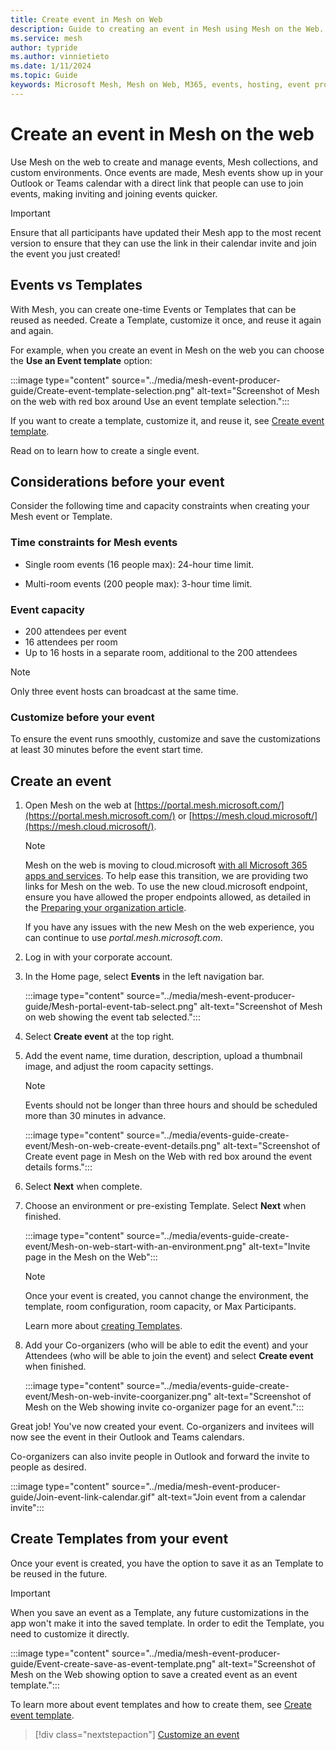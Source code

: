 ```yaml
---
title: Create event in Mesh on Web
description: Guide to creating an event in Mesh using Mesh on the Web.
ms.service: mesh
author: typride
ms.author: vinnietieto
ms.date: 1/11/2024
ms.topic: Guide
keywords: Microsoft Mesh, Mesh on Web, M365, events, hosting, event producer, event organizer
---
```


# Create an event in Mesh on the web

Use Mesh on the web to create and manage events, Mesh collections, and custom environments. Once events are made, Mesh events show up in your Outlook or Teams calendar with a direct link that people can use to join events, making inviting and joining events quicker.

> [!IMPORTANT]
> Ensure that all participants have updated their Mesh app to the most recent version to ensure that they can use the link in their calendar invite and join the event you just created!

## Events vs Templates

With Mesh, you can create one-time Events or Templates that can be reused as needed. Create a Template, customize it once, and reuse it again and again.

For example, when you create an event in Mesh on the web you can choose the **Use an Event template** option:

:::image type="content" source="../media/mesh-event-producer-guide/Create-event-template-selection.png" alt-text="Screenshot of Mesh on the web with red box around Use an event template selection.":::

If you want to create a template, customize it, and reuse it, see [Create event template](create-template.md).

Read on to learn how to create a single event.

## Considerations before your event

Consider the following time and capacity constraints when creating your Mesh event or Template.

### Time constraints for Mesh events

- Single room events (16 people max): 24-hour time limit.

- Multi-room events (200 people max): 3-hour time limit.

### Event capacity

- 200 attendees per event
- 16 attendees per room
- Up to 16 hosts in a separate room, additional to the 200 attendees

> [!NOTE]
> Only three event hosts can broadcast at the same time.

### Customize **before** your event

To ensure the event runs smoothly, customize and save the customizations at least 30 minutes before the event start time.

## Create an event

1. Open Mesh on the web at [https://portal.mesh.microsoft.com/](https://portal.mesh.microsoft.com/) or [https://mesh.cloud.microsoft/](https://mesh.cloud.microsoft/).

    > [!NOTE]
    > Mesh on the web is moving to cloud.microsoft [with all Microsoft 365 apps and services](https://techcommunity.microsoft.com/t5/microsoft-365-blog/introducing-cloud-microsoft-a-unified-domain-for-microsoft-365/ba-p/3804961). To help ease this transition, we are providing two links for Mesh on the web. To use the new cloud.microsoft endpoint, ensure you have allowed the proper endpoints allowed, as detailed in the [Preparing your organization article](../Setup/Content/preparing-your-organization.md#endoints-and-firewall-ports-for-immersive-spaces-in-mesh-mesh-app).
    >
    > If you have any issues with the new Mesh on the web experience, you can continue to use *portal.mesh.microsoft.com*.

1. Log in with your corporate account.

1. In the Home page, select **Events** in the left navigation bar.

    :::image type="content" source="../media/mesh-event-producer-guide/Mesh-portal-event-tab-select.png" alt-text="Screenshot of Mesh on web showing the event tab selected.":::

1. Select **Create event** at the top right.

1. Add the event name, time duration, description, upload a thumbnail image, and adjust the room capacity settings.

    > [!NOTE]
    > Events should not be longer than three hours and should be scheduled more than 30 minutes in advance.

    :::image type="content" source="../media/events-guide-create-event/Mesh-on-web-create-event-details.png" alt-text="Screenshot of Create event page in Mesh on the Web with red box around the event details forms.":::

1. Select **Next** when complete.
1. Choose an environment or pre-existing Template. Select **Next** when finished.

    :::image type="content" source="../media/events-guide-create-event/Mesh-on-web-start-with-an-environment.png" alt-text="Invite page in the Mesh on the Web":::

    > [!NOTE]
    > Once your event is created, you cannot change the environment, the template, room configuration, room capacity, or Max Participants.

    Learn more about [creating Templates](create-template.md).

1. Add your Co-organizers (who will be able to edit the event) and your Attendees (who will be able to join the event) and select **Create event** when finished.

    :::image type="content" source="../media/events-guide-create-event/Mesh-on-web-invite-coorganizer.png" alt-text="Screenshot of Mesh on the Web showing invite co-organizer page for an event.":::

Great job! You've now created your event. Co-organizers and invitees will now see the event in their Outlook and Teams calendars.

Co-organizers can also invite people in Outlook and forward the invite to people as desired.

:::image type="content" source="../media/mesh-event-producer-guide/Join-event-link-calendar.gif" alt-text="Join event from a calendar invite":::

## Create Templates from your event

Once your event is created, you have the option to save it as an Template to be reused in the future.

> [!IMPORTANT]
> When you save an event as a Template, any future customizations in the app won't make it into the saved template. In order to edit the Template, you need to customize it directly.

:::image type="content" source="../media/mesh-event-producer-guide/Event-create-save-as-event-template.png" alt-text="Screenshot of Mesh on the Web showing option to save a created event as an event template.":::

To learn more about event templates and how to create them, see [Create event template](create-template.md).

   > [!div class="nextstepaction"]
   > [Customize an event](customize-event.md)
